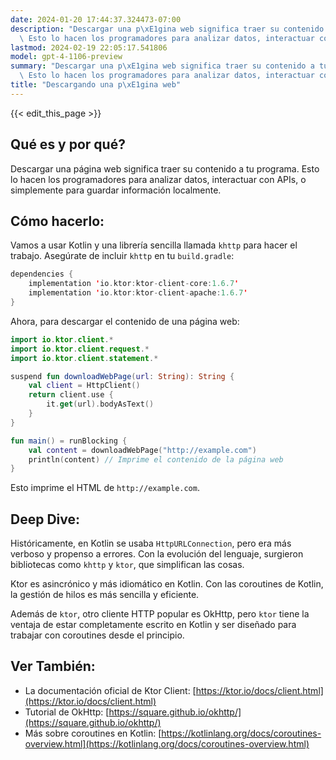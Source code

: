 ```yaml
---
date: 2024-01-20 17:44:37.324473-07:00
description: "Descargar una p\xE1gina web significa traer su contenido a tu programa.\
  \ Esto lo hacen los programadores para analizar datos, interactuar con APIs, o\u2026"
lastmod: 2024-02-19 22:05:17.541806
model: gpt-4-1106-preview
summary: "Descargar una p\xE1gina web significa traer su contenido a tu programa.\
  \ Esto lo hacen los programadores para analizar datos, interactuar con APIs, o\u2026"
title: "Descargando una p\xE1gina web"
---
```


{{< edit_this_page >}}

## Qué es y por qué?

Descargar una página web significa traer su contenido a tu programa. Esto lo hacen los programadores para analizar datos, interactuar con APIs, o simplemente para guardar información localmente.

## Cómo hacerlo:

Vamos a usar Kotlin y una librería sencilla llamada `khttp` para hacer el trabajo. Asegúrate de incluir `khttp` en tu `build.gradle`:

```kotlin
dependencies {
    implementation 'io.ktor:ktor-client-core:1.6.7'
    implementation 'io.ktor:ktor-client-apache:1.6.7'
}
```

Ahora, para descargar el contenido de una página web:

```kotlin
import io.ktor.client.*
import io.ktor.client.request.*
import io.ktor.client.statement.*

suspend fun downloadWebPage(url: String): String {
    val client = HttpClient()
    return client.use {
        it.get(url).bodyAsText()
    }
}

fun main() = runBlocking {
    val content = downloadWebPage("http://example.com")
    println(content) // Imprime el contenido de la página web
}
```

Esto imprime el HTML de `http://example.com`.

## Deep Dive:

Históricamente, en Kotlin se usaba `HttpURLConnection`, pero era más verboso y propenso a errores. Con la evolución del lenguaje, surgieron bibliotecas como `khttp` y `ktor`, que simplifican las cosas.

Ktor es asincrónico y más idiomático en Kotlin. Con las coroutines de Kotlin, la gestión de hilos es más sencilla y eficiente.

Además de `ktor`, otro cliente HTTP popular es OkHttp, pero `ktor` tiene la ventaja de estar completamente escrito en Kotlin y ser diseñado para trabajar con coroutines desde el principio.

## Ver También:

- La documentación oficial de Ktor Client: [https://ktor.io/docs/client.html](https://ktor.io/docs/client.html)
- Tutorial de OkHttp: [https://square.github.io/okhttp/](https://square.github.io/okhttp/)
- Más sobre coroutines en Kotlin: [https://kotlinlang.org/docs/coroutines-overview.html](https://kotlinlang.org/docs/coroutines-overview.html)
